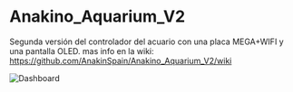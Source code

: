 # Anakino_Aquarium_V2
Segunda versión del controlador del acuario con una placa MEGA+WIFI y una pantalla OLED.
mas info en la wiki: https://github.com/AnakinSpain/Anakino_Aquarium_V2/wiki

![Dashboard](http://www.atorcha.es/lib/exe/fetch.php/anakino_aquarium_v2:05181372-da59-40d6-a31a-3318f239988e_1_102_o.jpeg)
